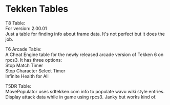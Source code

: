 # Tekken Tables

T8 Table:
<br>For version: 2.00.01
<br>Just a table for finding info about frame data. It's not perfect but it does the job.

T6 Arcade Table:
<br>A Cheat Engine table for the newly released arcade version of Tekken 6 on rpcs3. It has three options:
<br>Stop Match Timer
<br>Stop Character Select Timer
<br>Infinite Health for All

T5DR Table:
<br>MovePopulator uses sdtekken.com info to populate wavu wiki style entries.
<br>Display attack data while in game using rpcs3. Janky but works kind of.
